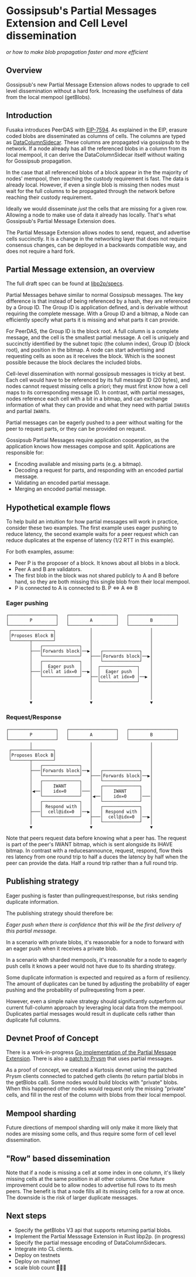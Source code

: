 
# Gossipsub's Partial Messages Extension and Cell Level dissemination
_or how to make blob propagation faster and more efficient_

## Overview

Gossipsub's new Partial Message Extension allows nodes to upgrade to cell level
dissemination without a hard fork. Increasing the usefulness of data from the
local mempool (getBlobs).

## Introduction

Fusaka introduces PeerDAS with [EIP-7594](https://eips.ethereum.org/EIPS/eip-7594).
As explained in the EIP, erasure coded blobs are disseminated as columns of cells.
The columns are typed as [DataColumnSidecar](https://github.com/ethereum/consensus-specs/blob/master/specs/fulu/das-core.md#datacolumnsidecar).
These columns are propagated via gossipsub to the network. If a node already has
all the referenced blobs in a column from its local mempool, it can derive the
DataColumnSidecar itself without waiting for Gossipsub propagation.

In the case that all referenced blobs of a block appear in the the majority of
nodes' mempool, then reaching the custody requirement is fast. The data is
already local. However, if even a single blob is missing then nodes must wait
for the full columns to be propagated through the network before reaching their
custody requirement.

Ideally we would disseminate _just_ the cells that are missing for a given row.
Allowing a node to make use of data it already has locally. That's what
Gossipsub's Partial Message Extension does.

The Partial Message Extension allows nodes to send, request, and advertise cells
succinctly. It is a change in the networking layer that does not require
consensus changes, can be deployed in a backwards compatible way, and does not
require a hard fork.

## Partial Message extension, an overview

The full draft spec can be found at [libp2p/specs](https://github.com/libp2p/specs/pull/685).

Partial Messages behave similar to normal Gossipsub messages. The key
difference is that instead of being referenced by a hash, they are referenced by
a Group ID. The Group ID is application defined, and is derivable without
requiring the complete message. With a Group ID and a bitmap, a Node can
efficiently specify what parts it is missing and what parts it can provide.

For PeerDAS, the Group ID is the block root. A full column is a complete
message, and the cell is the smallest partial message. A cell is uniquely and
succinctly identified by the subnet topic (the column index), Group ID (block
root), and position in the bitmap. A node can start advertising and requesting
cells as soon as it receives the block. Which is the soonest possible because
the block declares the included blobs.

Cell-level dissemination with normal gossipsub messages is tricky at best. Each
cell would have to be referenced by its full message ID (20 bytes), and nodes
cannot request missing cells a priori; they must first know how a cell maps to
its corresponding message ID. In contrast, with partial messages, nodes
reference each cell with a bit in a bitmap, and can exchange information of what
they can provide and what they need with partial `IHAVE`s and partial `IWANT`s.


Partial messages can be eagerly pushed to a peer without waiting for the peer to
request parts, or they can be provided on request.


Gossipsub Partial Messages require application cooperation, as the application
knows how messages compose and split. Applications are responsible for:
 - Encoding available and missing parts (e.g. a bitmap).
 - Decoding a request for parts, and responding with an encoded partial message.
 - Validating an encoded partial message.
 - Merging an encoded partial message.


## Hypothetical example flows

To help build an intuition for how partial messages will work in practice,
consider these two examples. The first example uses eager pushing to reduce
latency, the second example waits for a peer request which can reduce duplicates at the
expense of latency (1/2 RTT in this example).

For both examples, assume:

- Peer P is the proposer of a block. It knows about all blobs in a block.
- Peer A and B are validators.
- The first blob in the block was not shared publicly to A and B before hand, so
  they are both missing this single blob from their local mempool.
- P is connected to A is connected to B. P <=> A <=> B

### Eager pushing

```
┌──────────────────┐   ┌──────────────────┐   ┌──────────────────┐
│        P         │   │        A         │   │        B         │
└──────────────────┘   └──────────────────┘   └──────────────────┘
 ┌────────────────┐             │                      │
 │Proposes Block B│             │                      │
 └───────┬────────┘             │                      │
         │   ┌──────────────┐   │                      │
         ├───│Forwards block│──▶│   ┌──────────────┐   │
         │   └──────────────┘   ├───│Forwards block│──▶│
         │   ┌──────────────┐   │   └──────────────┘   │
         │   │  Eager push  │   │  ┌──────────────┐    │
         ├───│cell at idx=0 │──▶│  │  Eager push  │    │
         │   └──────────────┘   ├──│cell at idx=0 │──▶ │
         │                      │  └──────────────┘    │
         │                      │                      │
         │                      │                      │
         │                      │                      │
         ▼                      ▼                      ▼
```

### Request/Response

```
┌──────────────────┐   ┌──────────────────┐   ┌──────────────────┐
│        P         │   │        A         │   │        B         │
└──────────────────┘   └──────────────────┘   └──────────────────┘
         │                      │                      │
 ┌───────┴────────┐             │                      │
 │Proposes Block B│             │                      │
 └───────┬────────┘             │                      │
         │   ┌──────────────┐   │                      │
         ├───│Forwards block│──▶│   ┌──────────────┐   │
         │   └──────────────┘   ├───│Forwards block│──▶│
         │   ┌──────────────┐   │   └──────────────┘   │
         │   │    IWANT     │   │   ┌──────────────┐   │
         │◀──│    idx=0     │───│   │    IWANT     │   │
         │   └──────────────┘   │◀──│    idx=0     │───│
         │   ┌──────────────┐   │   └──────────────┘   │
         │   │ Respond with │   │   ┌──────────────┐   │
         ├───│  cell@idx=0  │──▶│   │ Respond with │   │
         │   └──────────────┘   ├───│  cell@idx=0  │──▶│
         │                      │   └──────────────┘   │
         ▼                      ▼                      ▼
```

Note that peers request data before knowing what a peer has. The request is part
of the peer's IWANT bitmap, which is sent alongside its IHAVE bitmap. In
contrast with a
reducesannounce, request, respond, flow theis res latency from one round trip to half a duces the latency by
half when the peer can provide the data. Half a round trip rather than a full
round trip.


## Publishing strategy

Eager pushing is faster than pullingrequest/response, but risks sending duplicate information.

The publishing strategy should therefore be:

_Eager push when there is confidence that this will be the first delivery of
this partial message._

In a scenario with private blobs, it's reasonable for a node to forward with an
eager push when it receives a private blob.

In a scenario with sharded mempools, it's reasonable for a node to eagerly push
cells it knows a peer would not have due to its sharding strategy.

Some duplicate information is expected and required as a form of resiliency. The
amount of duplicates can be tuned by adjusting the probability of eager
pushing and the probability of pullrequesting from a peer.

However, even a simple naive strategy should significantly outperform our
current full-column approach by leveraging local data from the mempool.
Duplicates partial messages would result in duplicate cells rather than
duplicate full columns.

## Devnet Proof of Concept

There is a work-in-progress [Go implementation of the Partial Message Extension](https://github.com/libp2p/go-libp2p-pubsub/pull/631). There is also a [patch to Prysm](https://github.com/OffchainLabs/prysm/compare/fusaka-devnet-3...MarcoPolo:marco%2FpeerDAS-partial?body=&expand=1)
that uses partial messages.


As a proof of concept, we created a Kurtosis devnet using the patched Prysm
clients connected to patched geth clients (to return partial blobs in the
getBlobs call). Some nodes would build blocks with "private" blobs. When this happened
other nodes would request only the missing "private" cells, and fill in the rest
of the column with blobs from their local mempool.

## Mempool sharding

Future directions of mempool sharding will only make it more likely that nodes
are missing some cells, and thus require some form of cell level dissemination.

## "Row" based dissemination

Note that if a node is missing a cell at some index in one column, it's likely
missing cells at the same position in all other columns. One future improvement
could be to allow nodes to advertise full rows to its mesh peers. The benefit is
that a node fills all its missing cells for a row at once. The downside is the
risk of larger duplicate messages.

## Next steps

- Specify the getBlobs V3 api that supports returning partial blobs.
- Implement the Partial Messsage Extension in Rust libp2p. (in progress)
- Specify the partial message encoding of DataColumnSidecars.
- Integrate into CL clients.
- Deploy on testnets
- Deploy on mainnet
- scale blob count 🚀🚀🚀
